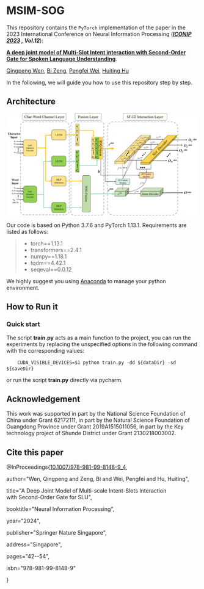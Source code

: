 # MSIM-SOG

This repository contains the `PyTorch` implementation of the paper in the 2023 International Conference on Neural Information Processing (***[ICONIP 2023](http://www.iconip2023.org/) , Vol.12***): 

**[A deep joint model of Multi-Slot Intent interaction with Second-Order Gate for Spoken Language Understanding](https://link.springer.com/chapter/10.1007/978-981-99-8148-9_4)**.

[Qingpeng Wen](mailto:wqp@mail2.gdut.edu.cn), [Bi Zeng](mailto:zb9215@gdut.edu.cn), [Pengfei Wei](mailto:wpf@gdut.edu.cn), [Huiting Hu](mailto:huhuiting@zhku.edu.cn)

In the following, we will guide you how to use this repository step by step.

## Architecture

<img src="Figures\MSIM-SOG.png">



Our code is based on Python 3.7.6 and PyTorch 1.13.1. Requirements are listed as follows:
> - torch==1.13.1
> - transformers==2.4.1
> - numpy==1.18.1
> - tqdm==4.42.1
> - seqeval==0.0.12

We highly suggest you using [Anaconda](https://www.anaconda.com) to manage your python environment.

## How to Run it

### Quick start
The script **train.py** acts as a main function to the project, you can run the experiments by replacing the unspecified options in the following command with the corresponding values:

```shell
    CUDA_VISIBLE_DEVICES=$1 python train.py -dd ${dataDir} -sd ${saveDir}
```

or run the script **train.py** directly via pycharm.

## Acknowledgement

This work was supported in part by the National Science Foundation of China under Grant 62172111, in part by the Natural Science Foundation of Guangdong Province under Grant 2019A1515011056, in part by the Key technology project of Shunde District under Grant 2130218003002.

## Cite this paper
@InProceedings{[10.1007/978-981-99-8148-9_4](https://doi.org/10.1007/978-981-99-8148-9_4),

author="Wen, Qingpeng and Zeng, Bi and Wei, Pengfei and Hu, Huiting",

title="A Deep Joint Model of Multi-scale Intent-Slots Interaction with Second-Order Gate for SLU",

booktitle="Neural Information Processing",

year="2024",

publisher="Springer Nature Singapore",

address="Singapore",

pages="42--54",

isbn="978-981-99-8148-9"

}
